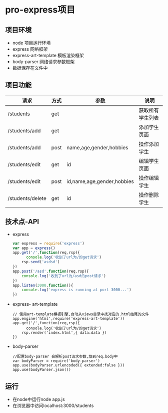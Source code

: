 # pro-express项目

## 项目环境

- node 项目运行环境
- express 网络框架
- express-art-template 模板渲染框架
- body-parser 网络请求参数框架
- 数据保存在文件中

## 项目功能

| 请求             | 方式 | 参数                       | 说明             |
| ---------------- | ---- | -------------------------- | ---------------- |
| /students        | get  |                            | 获取所有学生列表 |
| /students/add    | get  |                            | 添加学生页面     |
| /students/add    | post | name,age,gender,hobbies    | 操作添加学生     |
| /students/edit   | get  | id                         | 编辑学生页面     |
| /students/edit   | post | id,name,age,gender,hobbies | 操作编辑学生     |
| /students/delete | get  | id                         | 操作删除学生     |

## 技术点-API

- express

  ```javascript
  var express = require('express')
  var app = express()
  app.get('/',function(req,rsp){
    	console.log('收到了url为/的get请求')  
      rsp.send('asdsd')
  })
  app.post('/asd',function(req,rsp){
      console.log('收到了url为/asd的post请求')
  })
  app.listen(3000,function(){
      console.log('express is running at port 3000...')
  })
  ```

- express- art-template

  ```shell
  // 使用art-template模板引擎,自动从views目录中找对应的.html结尾的文件
  app.engine('html',require('express-art-template'))
  app.get('/',function(req,rsp){
    	console.log('收到了url为/的get请求')  
      rsp.render('index.html',{ data:data })
  })
  ```

- body-parser

  ```shell
  //配置body-parser 会解析post请求参数,放到req.body中
  var bodyParser = require('body-parser')
  app.use(bodyParser.urlencoded({ extended:false }))
  app.use(bodyParser.json())
  ```

  

## 运行

- 在node中运行node app.js
- 在浏览器中访问localhost:3000/students